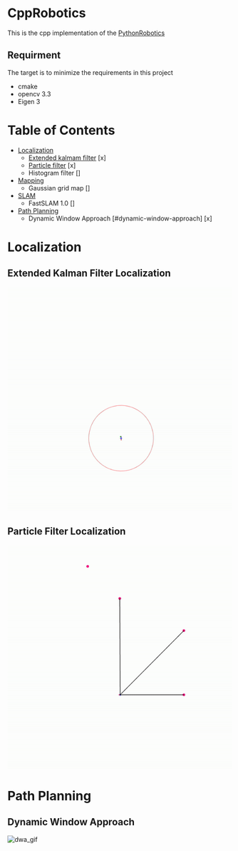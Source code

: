 # CppRobotics

This is the cpp implementation of the [PythonRobotics](https://github.com/AtsushiSakai/PythonRobotics)

## Requirment
The target is to minimize the requirements in this project
- cmake
- opencv 3.3
- Eigen 3


# Table of Contents
* [Localization](#localization)
    * [Extended kalmam filter](#extended-kalman-filter-localization) [x]
    * [Particle filter](#particle-filter-localization) [x]
    * Histogram filter []
* [Mapping](#mapping)
    * Gaussian grid map []
* [SLAM](#SLAM)
    * FastSLAM 1.0 []
* [Path Planning](#path-planning)
    * Dynamic Window Approach [#dynamic-window-approach] [x]

# Localization
## Extended Kalman Filter Localization
![ekf_gif](./Localization/extended_kalman_filter/ekf.gif)

## Particle Filter Localization
![pf_gif](./Localization/particle_filter/pf.gif)

# Path Planning
## Dynamic Window Approach
![dwa_gif](./Localization/dynamic_window_approach/dwa.gif)
